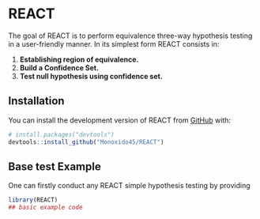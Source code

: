 
<!-- README.md is generated from README.Rmd. Please edit that file -->

# REACT

<!-- badges: start -->
<!-- badges: end -->

The goal of REACT is to perform equivalence three-way hypothesis testing
in a user-friendly manner. In its simplest form REACT consists in:

<!-- enrich this steps more later -->

1.  **Establishing region of equivalence.**
2.  **Build a Confidence Set.**
3.  **Test null hypothesis using confidence set.**

<!-- Continue writing more later -->

## Installation

You can install the development version of REACT from
[GitHub](https://github.com/Monoxido45/REACT) with:

``` r
# install.packages("devtools")
devtools::install_github("Monoxido45/REACT")
```

## Base test Example

One can firstly conduct any REACT simple hypothesis testing by providing

``` r
library(REACT)
## basic example code
```
